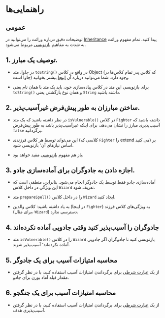 # راهنمایی‌ها

## عمومی

توضیحات دقیق درباره وراثت را می‌توانید در [Inheritance][inheritance-main] پیدا کنید.
تمام مفهوم وراثت به شدت به مفاهیم [بازنویسی][java-overriding] مربوط می‌شود.

## 1. توصیف یک مبارز.

- در جاوا، متد `toString()` در واقع در کلاس Object (که کلاس پدر تمام کلاس‌ها در جاوا است) وجود دارد.
  شما می‌توانید درباره آن [اینجا][object-class-java] بیشتر بخوانید.

- برای بازنویسی این متد در کلاس پیاده‌سازی خود، باید یک متد با همان نام یعنی `toString()` و همان نوع بازگشتی یعنی `String` داشته باشید.

## 2. ساختن مبارزان به طور پیش‌فرض غیرآسیب‌پذیر.

- در نظر داشته باشید که یک متد `isVulnerable()` در کلاس `Fighter` داشته باشید که آسیب‌پذیری مبارز را نشان می‌دهد، برای اینکه غیرآسیب‌پذیر باشد به طور پیش‌فرض `false` برگردانید.
- این می‌تواند توسط هر کلاس فرزندی (کلاسی که `Fighter` را extend می کنید) بر اساس نیازهای آن٬ بازنویسی شود.

- باز هم مفهوم [بازنویسی][java-overriding] مفید خواهد بود.

## 3. اجازه دادن به جادوگران برای آماده‌سازی جادو.

- آماده‌سازی جادو فقط توسط یک جادوگر انجام می‌شود. بنابراین، منطقی است که این ویژگی در داخل کلاس `Wizard` تعریف شود.

- متد `prepareSpell()` را در داخل کلاس `Wizard` ایجاد کنید.

- به یاد داشته باشید: کلاس والدین (در اینجا `Fighter`) به ویژگی‌های کلاس فرزند (برای مثال، `Wizard`) دسترسی ندارد.

## 4. جادوگران را آسیب‌پذیر کنید وقتی جادویی آماده نکرده‌اند

- متد `isVulnerable()` را در کلاس `Wizard` بازنویسی کنید تا جادوگران اگر جادویی آماده نکرده‌اند٬ آسیب‌پذیر شوند.

## 5. محاسبه امتیازات آسیب برای یک جادوگر

- از یک [عبارت شرطی][if-else] برای برگرداندن امتیازات آسیب استفاده کنید، با در نظر گرفتن مقدار فیلد آماد بورن برای جادو.

## 6. محاسبه امتیازات آسیب برای یک جنگجو

- از یک [عبارت شرطی][if-else] برای برگرداندن امتیازات آسیب استفاده کنید، با در نظر گرفتن آسیب‌پذیری هدف.

[inheritance-main]: https://www.geeksforgeeks.org/inheritance-in-java/
[object-class-java]: https://docs.oracle.com/javase/7/docs/api/java/lang/Object.html
[java-overriding]: https://docs.oracle.com/javase/tutorial/java/IandI/override.html
[if-else]: https://docs.oracle.com/javase/tutorial/java/nutsandbolts/if.html
